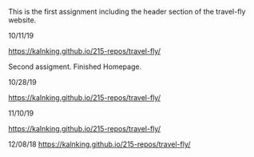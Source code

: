 This is the first assignment including the header section of the travel-fly website.

10/11/19

https://kalnking.github.io/215-repos/travel-fly/

Second assigment. Finished Homepage.

10/28/19

https://kalnking.github.io/215-repos/travel-fly/

11/10/19

https://kalnking.github.io/215-repos/travel-fly/

12/08/18
https://kalnking.github.io/215-repos/travel-fly/
